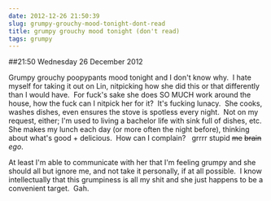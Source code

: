 ```yaml
---
date: 2012-12-26 21:50:39
slug: grumpy-grouchy-mood-tonight-dont-read
title: grumpy grouchy mood tonight (don't read)
tags: grumpy
---
```


##21:50 Wednesday 26 December 2012

Grumpy grouchy poopypants mood tonight and I don't know why.  I hate myself for taking it out on Lin, nitpicking how she did this or that differently than I would have.  For fuck's sake she does SO MUCH work around the house, how the fuck can I nitpick her for it?  It's fucking lunacy.  She cooks, washes dishes, even ensures the stove is spotless every night.  Not on my request, either; I'm used to living a bachelor life with sink full of dishes, etc.  She makes my lunch each day (or more often the night before), thinking about what's good + delicious.  How can I complain?   grrrr stupid <del>me</del> <del>brain</del> _ego_.

At least I'm able to communicate with her that I'm feeling grumpy and she should all but ignore me, and not take it personally, if at all possible.  I know intellectually that this grumpiness is all my shit and she just happens to be a convenient target.  Gah.
